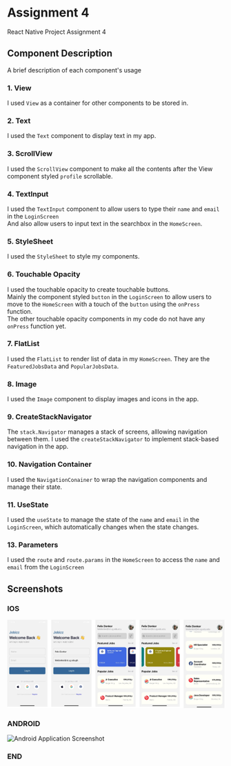 # Assignment 4

React Native Project Assignment 4

## Component Description 
A brief description of each component's usage 

### 1. View
I used `View` as a container for other components to be stored in. 

### 2. Text
I used the `Text` component to display text in my app.

### 3. ScrollView
I used the `ScrollView` component to make all the contents after the View component styled `profile` scrollable.

### 4. TextInput
I used the `TextInput` component to allow users to type their `name` and `email` in the `LoginScreen` <br> 
And also allow users to input text in the searchbox in the `HomeScreen`.

### 5. StyleSheet
I used the `StyleSheet` to style my components.

### 6. Touchable Opacity 
I used the touchable opacity to create touchable buttons. <br>
Mainly the component styled `button` in the `LoginScreen` to allow users to move to the `HomeScreen` with a touch of the `button` using the `onPress` function. <br>
The other touchable opacity components in my code do not have any `onPress` function yet.

### 7. FlatList 
I used the `FlatList` to render list of data in my `HomeScreen`. 
They are the `FeaturedJobsData` and `PopularJobsData`.  

### 8. Image
I used the `Image` component to display images and icons in the app. 

### 9. CreateStackNavigator 
The `stack.Navigator` manages a stack of screens, alllowing navigation between them. I used the `createStackNavigator` to implement stack-based navigation in the app.  

### 10. Navigation Container
I used  the `NavigationConainer` to wrap the navigation components and manage their state. 

### 11. UseState 
I used the `useState` to manage the state of the `name` and `email` in the `LoginScreen`, which automatically changes when the state changes. 

### 13. Parameters
I used the `route` and `route.params` in the `HomeScreen` to access the `name` and `email` from the `LoginScreen`

## Screenshots 
### IOS 
![IOS Application Screenshot](./screenshots/ios-interface.jpg)

### ANDROID 
![Android Application Screenshot](./screenshots/android-interface.jpg)

### END